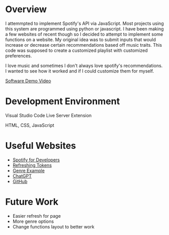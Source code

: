 # Overview

I attemmpted to implement Spotify's API via JavaScript. Most projects using this system are programmed using python or javascript. I have been making a few websites of recent though so I decided to attempt to implement some functions on a website. My original idea was to submit inputs that would increase or decrease certain recommendations based off music traits. This code was supposed to create a customized playlist with customized preferences.

I love music and sometimes I don't always love spotify's recommendations. I wanted to see how it worked and if I could customize them for myself.

[Software Demo Video](https://youtu.be/o8nfVuPGtao)

# Development Environment

Visual Studio Code
Live Server Extension

HTML, CSS, JavaScript

# Useful Websites

- [Spotify for Developers](https://developer.spotify.com/)
- [Refreshing Tokens](https://developer.spotify.com/documentation/web-api/tutorials/refreshing-tokens)
- [Genre Example](https://www.youtube.com/watch?v=0dmS0He_czs)
- [ChatGPT](chatgpt.com)
- [GitHub](https://github.com/CodingSpencer/web_spotify.git)

# Future Work

- Easier refresh for page
- More genre options
- Change functions layout to better work
